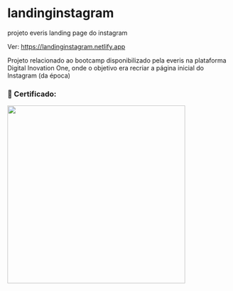 # landinginstagram
projeto everis landing page do instagram

Ver: https://landinginstagram.netlify.app

Projeto relacionado ao bootcamp disponibilizado pela everis na plataforma Digital Inovation One, onde o objetivo era recriar a página inicial do Instagram (da época)
<br>
<h3> 🧾 Certificado:</h3>
<a href="https://drive.google.com/file/d/13k-Np9cvxAjuiDhc8zxJXC7adVDk65fB/view?usp=sharing" target="_blank"><img src="https://i.imgur.com/IWM17j5.png" height="400"></a>
